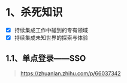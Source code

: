 # 1、杀死知识

- [x] 持续集成工作中碰到的专有领域
- [x] 持续集成未知世界的探索与体验

## 1.1、单点登录——SSO

> https://zhuanlan.zhihu.com/p/66037342



































